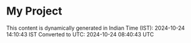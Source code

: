 # My Project

This content is dynamically generated in Indian Time (IST): 2024-10-24 14:10:43 IST
Converted to UTC: 2024-10-24 08:40:43 UTC
